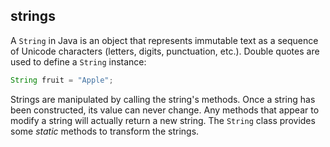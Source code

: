 ## strings

A `String` in Java is an object that represents immutable text as a sequence of Unicode characters (letters, digits, punctuation, etc.). Double quotes are used to define a `String` instance:

```java
String fruit = "Apple";
```

Strings are manipulated by calling the string's methods. Once a string has been constructed, its value can never change. Any methods that appear to modify a string will actually return a new string.
The `String` class provides some _static_ methods to transform the strings.
